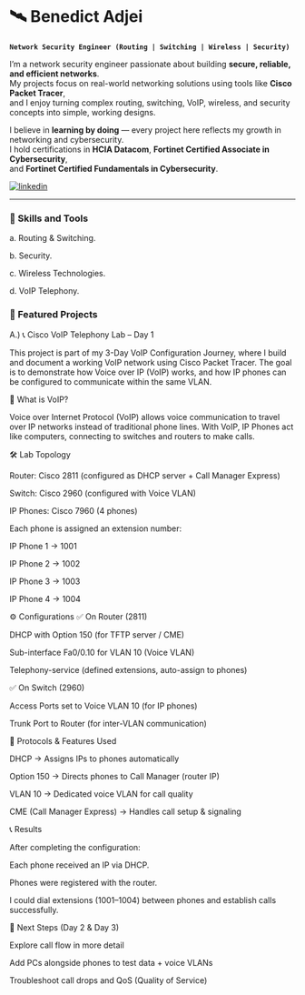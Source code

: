 # 🛰️ Benedict Adjei  

**`Network Security Engineer (Routing | Switching | Wireless | Security)`**    

I’m a network security engineer passionate about building **secure, reliable, and efficient networks**.  
My projects focus on real-world networking solutions using tools like **Cisco Packet Tracer**,  
and I enjoy turning complex routing, switching, VoIP, wireless, and security concepts into simple, working designs.  

I believe in **learning by doing** — every project here reflects my growth in networking and cybersecurity.  
I hold certifications in **HCIA Datacom**, **Fortinet Certified Associate in Cybersecurity**,  
and **Fortinet Certified Fundamentals in Cybersecurity**.  

<p align="left">
   <a href="https://www.linkedin.com/in/benedict-network-sec/">
      <img alt="linkedin" title="Connect with me on LinkedIn" src="https://custom-icon-badges.demolab.com/badge/-Connect%20On%20LinkedIn-blue?style=for-the-badge&logo=person-add&logoColor=white"/>
   </a>
</p>

---

### 🧰 Skills and Tools  

   <p> a. Routing & Switching.</p>
   <p> b. Security. </p>
   <p> c. Wireless Technologies.</p>
   <p> d. VoIP Telephony.</p>

### 📂 Featured Projects  
   <p>  A.) 📞 Cisco VoIP Telephony Lab – Day 1 </p>

   <p> This project is part of my 3-Day VoIP Configuration Journey, where I build and document a working VoIP network using Cisco Packet Tracer. The goal is to demonstrate      how Voice over IP (VoIP) works, and how IP phones can be configured to communicate within the same VLAN. </p>

🔎 What is VoIP?

Voice over Internet Protocol (VoIP) allows voice communication to travel over IP networks instead of traditional phone lines. With VoIP, IP Phones act like computers, connecting to switches and routers to make calls.

🛠️ Lab Topology

Router: Cisco 2811 (configured as DHCP server + Call Manager Express)

Switch: Cisco 2960 (configured with Voice VLAN)

IP Phones: Cisco 7960 (4 phones)

Each phone is assigned an extension number:

IP Phone 1 → 1001

IP Phone 2 → 1002

IP Phone 3 → 1003

IP Phone 4 → 1004

⚙️ Configurations
✅ On Router (2811)

DHCP with Option 150 (for TFTP server / CME)

Sub-interface Fa0/0.10 for VLAN 10 (Voice VLAN)

Telephony-service (defined extensions, auto-assign to phones)

✅ On Switch (2960)

Access Ports set to Voice VLAN 10 (for IP phones)

Trunk Port to Router (for inter-VLAN communication)

📡 Protocols & Features Used

DHCP → Assigns IPs to phones automatically

Option 150 → Directs phones to Call Manager (router IP)

VLAN 10 → Dedicated voice VLAN for call quality

CME (Call Manager Express) → Handles call setup & signaling

📞 Results

After completing the configuration:

Each phone received an IP via DHCP.

Phones were registered with the router.

I could dial extensions (1001–1004) between phones and establish calls successfully.

🚀 Next Steps (Day 2 & Day 3)

Explore call flow in more detail

Add PCs alongside phones to test data + voice VLANs

Troubleshoot call drops and QoS (Quality of Service) </p>

   
